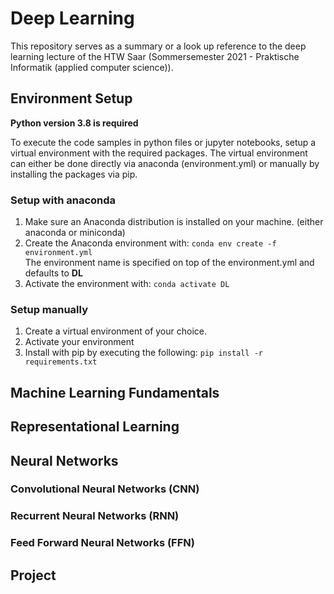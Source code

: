 # Deep Learning

This repository serves as a summary or a look up reference to the deep learning lecture of the HTW Saar (Sommersemester 2021 - Praktische Informatik (applied computer science)).

## Environment Setup

**Python version 3.8 is required**

To execute the code samples in python files or jupyter notebooks, setup a virtual environment with the required packages. The virtual environment can either be done directly via anaconda (environment.yml) or manually by installing the packages via pip.

### Setup with anaconda

1. Make sure an Anaconda distribution is installed on your machine. (either anaconda or miniconda)
2. Create the Anaconda environment with:
   `conda env create -f environment.yml`  
   The environment name is specified on top of the environment.yml and defaults to **DL**
3. Activate the environment with:
   `conda activate DL`

### Setup manually

1. Create a virtual environment of your choice.
2. Activate your environment
3. Install with pip by executing the following:
   `pip install -r requirements.txt`

## Machine Learning Fundamentals

## Representational Learning

## Neural Networks

### Convolutional Neural Networks (CNN)

### Recurrent Neural Networks (RNN)

### Feed Forward Neural Networks (FFN)

## Project
